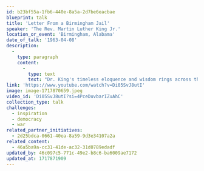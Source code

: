 ```yaml
---
id: b23bf55a-1fb6-440e-8a5a-2d7be6eacbae
blueprint: talk
title: 'Letter From a Birmingham Jail'
speaker: 'The Rev. Martin Luther King Jr.'
location_or_event: 'Birmingham, Alabama'
date_of_talk: '1963-04-08'
description:
  -
    type: paragraph
    content:
      -
        type: text
        text: "Dr. King's timeless eloquence and wisdom rings across the decades still. Any individual or group aiming to understand the positive tensions of nonviolent resistance  --  no matter the cause, no matter the place, no matter the time  --  will be of course deeply inspired and instructed by his words. "
link: 'https://www.youtube.com/watch?v=Di05SvJ8utI'
image: image-1717870659.jpeg
video_id: 'Di05SvJ8utI?si=4PceDuvbarIZuAhC'
collection_type: talk
challenges:
  - inspiration
  - democracy
  - war
related_partner_initiatives:
  - 2d25bdca-0661-40ea-8a59-9d3e34107a2a
related_content:
  - 46a5ba9a-cc31-41de-ac32-31d0789edadf
updated_by: 46c097c5-771c-49e2-b8c6-ba6009ae7172
updated_at: 1717871909
---
```

